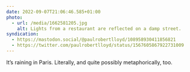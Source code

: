 ```yaml
---
date: 2022-09-07T21:06:46.585+01:00
photo:
  - url: /media/1662581205.jpg
    alt: Lights from a restaurant are reflected on a damp street.
syndication:
  - https://mastodon.social/@paulrobertlloyd/108958930411856821
  - https://twitter.com/paulrobertlloyd/status/1567605867922731009
---
```

It’s raining in Paris. Literally, and quite possibly metaphorically, too.
